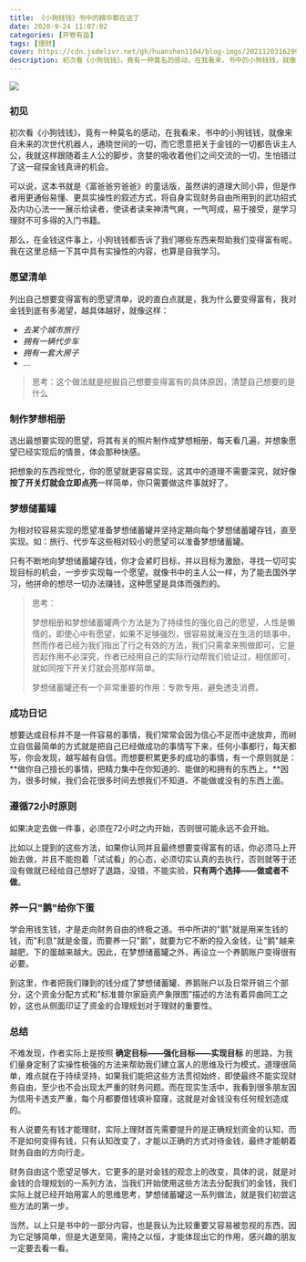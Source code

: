 ```yaml
---
title: 《小狗钱钱》书中的精华都在这了
date: 2020-9-24 11:07:02
categories: [开卷有益]
tags: [理财]
cover: https://cdn.jsdelivr.net/gh/huanshen1104/blog-imgs/202112031629944.jpg
description: 初次看《小狗钱钱》，竟有一种莫名的感动，在我看来，书中的小狗钱钱，就像来自未来的次世代机器人，通晓世间的一切，而它愿意把关于金钱的一切都告诉主人公，我就这样跟随着主人公的脚步，贪婪的吸收着他们之间交流的一切，生怕错过了这一窥探金钱真谛的机会。
---
```


![](https://cdn.jsdelivr.net/gh/huanshen1104/blog-imgs/202112031629594.png)

### 初见
初次看《小狗钱钱》，竟有一种莫名的感动，在我看来，书中的小狗钱钱，就像来自未来的次世代机器人，通晓世间的一切，而它愿意把关于金钱的一切都告诉主人公，我就这样跟随着主人公的脚步，贪婪的吸收着他们之间交流的一切，生怕错过了这一窥探金钱真谛的机会。
<!-- more -->
可以说，这本书就是《富爸爸穷爸爸》的童话版，虽然讲的道理大同小异，但是作者用更通俗易懂、更具实操性的叙述方式，将自身实现财务自由所用到的武功招式及内功心法一一展示给读者，使读者读来神清气爽，一气呵成，易于接受，是学习理财不可多得的入门书籍。

那么，在金钱这件事上，小狗钱钱都告诉了我们哪些东西来帮助我们变得富有呢，我在这里总结一下其中具有实操性的内容，也算是自我学习。

### 愿望清单
列出自己想要变得富有的愿望清单，说的直白点就是，我为什么要变得富有，我对金钱到底有多渴望，越具体越好，就像这样：
- *去某个城市旅行*
- *拥有一辆代步车*
- *拥有一套大房子*
- ...

>思考：这个做法就是挖掘自己想要变得富有的具体原因，清楚自己想要的是什么

### 制作梦想相册
选出最想要实现的愿望，将其有关的照片制作成梦想相册，每天看几遍，并想象愿望已经实现后的情景，体会那种快感。

把想象的东西视觉化，你的愿望就更容易实现，这其中的道理不需要深究，就好像**按了开关灯就会立即点亮**一样简单，你只需要做这件事就好了。

### 梦想储蓄罐
为相对较容易实现的愿望准备梦想储蓄罐并坚持定期向每个梦想储蓄罐存钱，直至实现。如：旅行、代步车这些相对较小的愿望可以准备梦想储蓄罐。

只有不断地向梦想储蓄罐存钱，你才会紧盯目标，并以目标为激励，寻找一切可实现目标的机会，一步步实现每一个愿望。就像书中的主人公一样，为了能去国外学习，他拼命的想尽一切办法赚钱，这种愿望是具体而强烈的。

> 思考：
>
>梦想相册和梦想储蓄罐两个方法是为了持续性的强化自己的愿望，人性是懒惰的，即使心中有愿望，如果不足够强烈，很容易就淹没在生活的琐事中，然而作者已经为我们指出了行之有效的方法，我们只需拿来照做即可，它是否起作用不必深究，作者已经用自己的实际行动帮我们验证过，相信即可，就如同按下开关灯就会亮那样简单。
>
> 梦想储蓄罐还有一个非常重要的作用：专款专用，避免透支消费。

### 成功日记
想要达成目标并不是一件容易的事情，我们常常会因为信心不足而中途放弃，而树立自信最简单的方式就是把自己已经做成功的事情写下来，任何小事都行，每天都写，你会发现，越写越有自信。而想要积累更多的成功的事情，有一个原则就是：**做你自己擅长的事情，把精力集中在你知道的、能做的和拥有的东西上。**因为，很多时候，我们会花很多时间去想我们不知道、不能做或没有的东西上面。

### 遵循72小时原则
如果决定去做一件事，必须在72小时之内开始，否则很可能永远不会开始。

比如以上提到的这些方法，如果你认同并且最终想要变得富有的话，你必须马上开始去做，并且不能抱着「试试看」的心态，必须切实认真的去执行，否则就等于还没有做就已经给自己想好了退路，没错，不能实验，**只有两个选择——做或者不做**。

### 养一只"鹅"给你下蛋
学会用钱生钱，才是走向财务自由的终极之道。书中所讲的"鹅"就是用来生钱的钱，而"利息"就是金蛋，而要养一只"鹅"，就要为它不断的投入金钱，让"鹅"越来越肥，下的蛋越来越大。因此，在梦想储蓄罐之外，再设立一个养鹅账户变得很有必要。

到这里，作者把我们赚到的钱分成了梦想储蓄罐、养鹅账户以及日常开销三个部分，这个资金分配方式和"标准普尔家庭资产象限图"描述的方法有着异曲同工之妙，这也从侧面印证了资金的合理规划对于理财的重要性。


### 总结
不难发现，作者实际上是按照 **确定目标——强化目标——实现目标** 的思路，为我们量身定制了实操性极强的方法来帮助我们建立富人的思维及行为模式，道理很简单，难点就在于持续坚持，如果我们能把这些方法贯彻始终，即使最终不能实现财务自由，至少也不会出现太严重的财务问题。而在现实生活中，我看到很多朋友因为信用卡透支严重，每个月都要借钱填补窟窿，这就是对金钱没有任何规划造成的。

有人说要先有钱才能理财，实际上理财首先需要提升的是正确规划资金的认知，而不是如何变得有钱，只有认知改变了，才能以正确的方式对待金钱，最终才能朝着财务自由的方向行走。


财务自由这个愿望足够大，它更多的是对金钱的观念上的改变，具体的说，就是对金钱的合理规划的一系列方法，当我们开始使用这些方法去分配我们的金钱，我们实际上就已经开始用富人的思维思考，梦想储蓄罐这一系列做法，就是我们初尝这些方法的第一步。

当然，以上只是书中的一部分内容，也是我认为比较重要又容易被忽视的东西，因为它足够简单，但是大道至简，需持之以恒，才能体现出它的作用，感兴趣的朋友一定要去看一看。